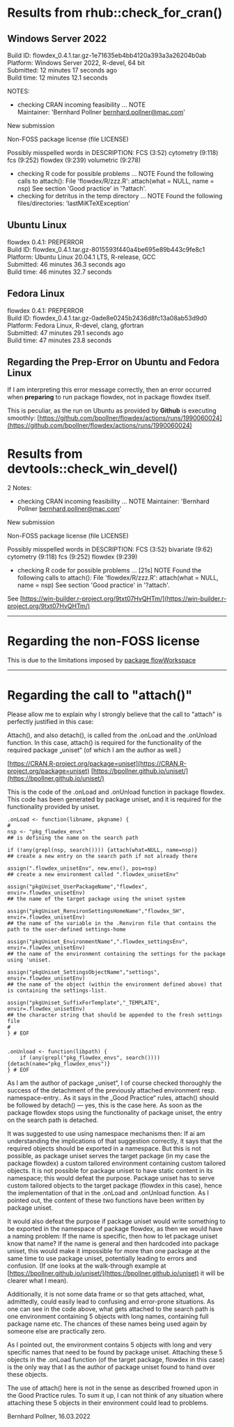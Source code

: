 # Results from rhub::check_for_cran()

## Windows Server 2022


Build ID:    flowdex_0.4.1.tar.gz-1e71635eb4bb4120a393a3a26204b0ab    
Platform:    Windows Server 2022, R-devel, 64 bit    
Submitted:    12 minutes 17 seconds ago    
Build time:    12 minutes 12.1 seconds    

NOTES:    
* checking CRAN incoming feasibility ... NOTE    
Maintainer: 'Bernhard Pollner <bernhard.pollner@mac.com>'    
    
    

New submission

Non-FOSS package license (file LICENSE)

Possibly misspelled words in DESCRIPTION:
  FCS (3:52)
  cytometry (9:118)
  fcs (9:252)
  flowdex (9:239)
  volumetric (9:278)
* checking R code for possible problems ... NOTE
Found the following calls to attach():
File 'flowdex/R/zzz.R':
  attach(what = NULL, name = nsp)
See section 'Good practice' in '?attach'.   
* checking for detritus in the temp directory ... NOTE
Found the following files/directories:
  'lastMiKTeXException'


## Ubuntu Linux

flowdex 0.4.1: PREPERROR    
Build ID:    flowdex_0.4.1.tar.gz-8015593f440a4be695e89b443c9fe8c1     
Platform:    Ubuntu Linux 20.04.1 LTS, R-release, GCC    
Submitted:    46 minutes 36.3 seconds ago    
Build time:    46 minutes 32.7 seconds    
    
    

## Fedora Linux

flowdex 0.4.1: PREPERROR    
Build ID:    flowdex_0.4.1.tar.gz-0ade8e0245b2436d8fc13a08ab53d9d0    
Platform:    Fedora Linux, R-devel, clang, gfortran    
Submitted:    47 minutes 29.1 seconds ago    
Build time:    47 minutes 23.8 seconds    
    
    

## Regarding the Prep-Error on Ubuntu and Fedora Linux
If I am interpreting this error message correctly, then an error occurred when **preparing** to run package flowdex, not in package flowdex itself.
   
    
This is peculiar, as the run on Ubuntu as provided by **Github** is executing smoothly:
[https://github.com/bpollner/flowdex/actions/runs/1990060024](https://github.com/bpollner/flowdex/actions/runs/1990060024)


# Results from devtools::check_win_devel()

2 Notes:   
* checking CRAN incoming feasibility ... NOTE
Maintainer: 'Bernhard Pollner <bernhard.pollner@mac.com>'

New submission

Non-FOSS package license (file LICENSE)

Possibly misspelled words in DESCRIPTION:
  FCS (3:52)
  bivariate (9:62)
  cytometry (9:118)
  fcs (9:252)
  flowdex (9:239)
   
   
* checking R code for possible problems ... [21s] NOTE
Found the following calls to attach():
File 'flowdex/R/zzz.R':
  attach(what = NULL, name = nsp)
See section 'Good practice' in '?attach'.

See [https://win-builder.r-project.org/9txt07HvQHTm/](https://win-builder.r-project.org/9txt07HvQHTm/)
   
   

*****


# Regarding the non-FOSS license
This is due to the limitations imposed by [package flowWorkspace](https://bioconductor.org/packages/release/bioc/html/flowWorkspace.html)



*****

# Regarding the call to "attach()"
Please allow me to explain why I strongly believe that the call to "attach" is perfectly justified in this case:

Attach(), and also detach(), is called from the .onLoad and the .onUnload function. In this case, attach() is required for the functionality of the required package „uniset“ (of which I am the author as well.)

[https://CRAN.R-project.org/package=uniset](https://CRAN.R-project.org/package=uniset)
[https://bpollner.github.io/uniset/](https://bpollner.github.io/uniset/)



This is the code of the .onLoad and .onUnload function in package flowdex.
This code has been generated by package uniset, and it is required for the functionality provided by uniset.
```
.onLoad <- function(libname, pkgname) {
#
nsp <- "pkg_flowdex_envs"                                                
## is defining the name on the search path

if (!any(grepl(nsp, search()))) {attach(what=NULL, name=nsp)}                
## create a new entry on the search path if not already there

assign(".flowdex_unisetEnv", new.env(), pos=nsp)                                    
## create a new environment called ".flowdex_unisetEnv"

assign("pkgUniset_UserPackageName","flowdex", envir=.flowdex_unisetEnv)        
## the name of the target package using the uniset system

assign("pkgUniset_RenvironSettingsHomeName","flowdex_SH", envir=.flowdex_unisetEnv)        
## the name of the variable in the .Renviron file that contains the path to the user-defined settings-home

assign("pkgUniset_EnvironmentName",".flowdex_settingsEnv", envir=.flowdex_unisetEnv)        
## the name of the environment containing the settings for the package using 'uniset. 

assign("pkgUniset_SettingsObjectName","settings", envir=.flowdex_unisetEnv)            
## the name of the object (within the environment defined above) that is containing the settings-list.

assign("pkgUniset_SuffixForTemplate","_TEMPLATE", envir=.flowdex_unisetEnv)        
## the character string that should be appended to the fresh settings file 
#
} # EOF


.onUnload <- function(libpath) {
    if (any(grepl("pkg_flowdex_envs", search()))) {detach(name="pkg_flowdex_envs")}
} # EOF
```

As I am the author of package „uniset“, I of course checked thoroughly the success of the detachment of the previously attached environment resp. namespace-entry.. 
As it says in the „Good Practice“ rules, attach() should be followed by detach() — yes, this is the case here. As soon as the package flowdex stops using the functionality of package uniset, the entry on the search path is detached. 


It was suggested to use using namespace mechanisms then:
If ai am understanding the implications of that suggestion correctly, it says that the required objects should be exported in a namespace.
But this is not possible, as package uniset serves the target package (in my case the package flowdex) a  custom tailored environment containing custom tailored objects.  It is not possible for package uniset to have static content in its namespace; this would defeat the purpose. Package uniset has to serve custom tailored objects to the target package (flowdex in this case), hence the implementation of that in the .onLoad and .onUnload function.  As I pointed out, the content of these two functions have been written by package uniset. 

It would also defeat the purpose if package uniset would write something to be exported in the namespace of package flowdex, as then we would have a naming problem: If the name is specific, then how to let package uniset know that name? If the name is general and then hardcoded into package uniset, this would make it impossible for more than one package at the same time to use package uniset, potentially leading to errors and confusion.  (If one looks at the walk-through example at [https://bpollner.github.io/uniset/](https://bpollner.github.io/uniset) it will be clearer what I mean).



Additionally, it is not some data frame or so that gets attached, what, admittedly, could easily lead to confusing and error-prone situations. 
As one can see in the code above, what gets attached to the search path is one environment containing 5 objects with long names, containing full package name etc. The chances of these names being used again by someone else are practically zero. 

As I pointed out, the environment contains 5 objects with long and very specific names that need to be found  by package uniset.  Attaching these 5 objects in the .onLoad function (of the target package, flowdex in this case)  is the only way that I as the author of package uniset found to hand over these objects.

The use of attach() here is not in the sense as described frowned upon in the Good Practice rules. 
To sum it up, I can not think of any situation where attaching these 5 objects in their environment could lead to problems.
   
Bernhard Pollner, 16.03.2022

